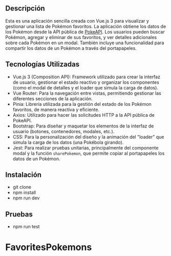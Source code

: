 ## Descripción

Esta es una aplicación sencilla creada con Vue.js 3 para visualizar y gestionar una lista de Pokémon favoritos. La aplicación obtiene los datos de los Pokémon desde la API pública de [PokeAPI](https://pokeapi.co/). Los usuarios pueden buscar Pokémon, agregar y eliminar de sus favoritos, y ver detalles adicionales sobre cada Pokémon en un modal. También incluye una funcionalidad para compartir los datos de un Pokémon a través del portapapeles.

## Tecnologías Utilizadas

- Vue.js 3 (Composition API): Framework utilizado para crear la interfaz de usuario, gestionar el estado reactivo y organizar los componentes (como el modal de detalles y el loader que simula la carga de datos).
- Vue Router: Para la navegación entre vistas, permitiendo gestionar las diferentes secciones de la aplicación.
- Pinia: Librería utilizada para la gestión del estado de los Pokémon favoritos, de manera reactiva y eficiente.
- Axios: Utilizado para hacer las solicitudes HTTP a la API pública de PokeAPI.
- Bootstrap: Para diseñar y maquetar los elementos de la interfaz de usuario (botones, contenedores, modales, etc.).
- CSS: Para la personalización del diseño y la animación del "loader" que simula la carga de los datos (una Pokébola girando).
- Jest: Para realizar pruebas unitarias, principalmente del componente modal y la función `sharePokemon`, que permite copiar al portapapeles los datos de un Pokémon.

## Instalación

-  git clone
- npm install
- npm run dev

## Pruebas 

- npm run test
# FavoritesPokemons
